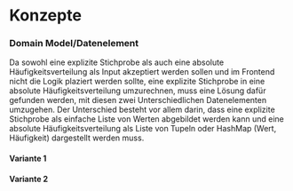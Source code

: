 # Konzepte

### Domain Model/Datenelement

Da sowohl eine explizite Stichprobe als auch eine absolute Häufigkeitsverteilung als Input akzeptiert werden sollen und im Frontend nicht die Logik plaziert werden
sollte, eine explizite Stichprobe in eine absolute Häufigkeitsverteilung umzurechnen, muss eine Lösung dafür gefunden werden, mit diesen zwei Unterschiedlichen
Datenelementen umzugehen. Der Unterschied besteht vor allem darin, dass eine explizite Stichprobe als einfache Liste von Werten abgebildet werden kann und eine
absolute Häufigkeitsverteilung als Liste von Tupeln oder HashMap (Wert, Häufigkeit) dargestellt werden muss.

#### Variante 1

#### Variante 2
